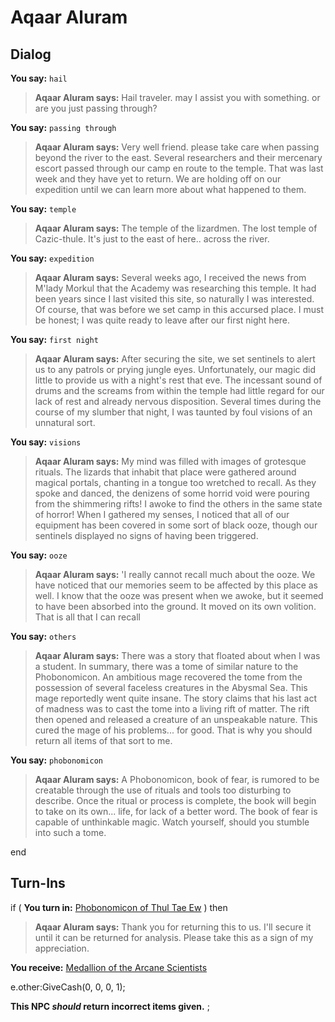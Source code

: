 # Aqaar Aluram
## Dialog

**You say:** `hail`



>**Aqaar Aluram says:** Hail traveler. may I assist you with something. or are you just passing through?




**You say:** `passing through`



>**Aqaar Aluram says:** Very well friend. please take care when passing beyond the river to the east.  Several researchers and their mercenary escort passed through our camp en route to the temple.  That was last week and they have yet to return.  We are holding off on our expedition until we can learn more about what happened to them.




**You say:** `temple`



>**Aqaar Aluram says:** The temple of the lizardmen. The lost temple of Cazic-thule. It's just to the east of here.. across the river.




**You say:** `expedition`



>**Aqaar Aluram says:** Several weeks ago, I received the news from M'lady Morkul that the Academy was researching this temple. It had been years since I last visited this site, so naturally I was interested. Of course, that was before we set camp in this accursed place. I must be honest; I was quite ready to leave after our first night here.




**You say:** `first night`



>**Aqaar Aluram says:** After securing the site, we set sentinels to alert us to any patrols or prying jungle eyes. Unfortunately, our magic did little to provide us with a night's rest that eve. The incessant sound of drums and the screams from within the temple had little regard for our lack of rest and already nervous disposition. Several times during the course of my slumber that night, I was taunted by foul visions of an unnatural sort.



**You say:** `visions`



>**Aqaar Aluram says:** My mind was filled with images of grotesque rituals. The lizards that inhabit that place were gathered around magical portals, chanting in a tongue too wretched to recall. As they spoke and danced, the denizens of some horrid void were pouring from the shimmering rifts! I awoke to find the others in the same state of horror! When I gathered my senses, I noticed that all of our equipment has been covered in some sort of black ooze, though our sentinels displayed no signs of having been triggered.



**You say:** `ooze`



>**Aqaar Aluram says:** 'I really cannot recall much about the ooze. We have noticed that our memories seem to be affected by this place as well. I know that the ooze was present when we awoke, but it seemed to have been absorbed into the ground. It moved on its own volition. That is all that I can recall



**You say:** `others`



>**Aqaar Aluram says:** There was a story that floated about when I was a student. In summary, there was a tome of similar nature to the Phobonomicon. An ambitious mage recovered the tome from the possession of several faceless creatures in the Abysmal Sea. This mage reportedly went quite insane. The story claims that his last act of madness was to cast the tome into a living rift of matter. The rift then opened and released a creature of an unspeakable nature. This cured the mage of his problems... for good. That is why you should return all items of that sort to me.



**You say:** `phobonomicon`



>**Aqaar Aluram says:** A Phobonomicon, book of fear, is rumored to be creatable through the use of rituals and tools too disturbing to describe. Once the ritual or process is complete, the book will begin to take on its own... life, for lack of a better word. The book of fear is capable of unthinkable magic. Watch yourself, should you stumble into such a tome.

end

## Turn-Ins




if (  **You turn in:** [Phobonomicon of Thul Tae Ew](/item/8720) ) then


>**Aqaar Aluram says:** Thank you for returning this to us. I'll secure it until it can be returned for analysis. Please take this as a sign of my appreciation.


 **You receive:**  [Medallion of the Arcane Scientists](/item/8732) 


e.other:GiveCash(0, 0, 0, 1);

**This NPC *should* return incorrect items given.**
;